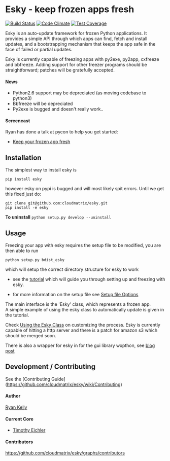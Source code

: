 
Esky  - keep frozen apps fresh
==============================


[![Build Status](https://travis-ci.org/cloudmatrix/esky.svg)](https://travis-ci.org/cloudmatrix/esky)
[![Code Climate](https://codeclimate.com/github/cloudmatrix/esky/badges/gpa.svg)](https://codeclimate.com/github/cloudmatrix/esky)
[![Test Coverage](https://codeclimate.com/github/cloudmatrix/esky/badges/coverage.svg)](https://codeclimate.com/github/cloudmatrix/esky/coverage)

Esky is an auto-update framework for frozen Python applications.  It provides
a simple API through which apps can find, fetch and install updates, and a
bootstrapping mechanism that keeps the app safe in the face of failed or
partial updates.

Esky is currently capable of freezing apps with py2exe, py2app, cxfreeze and
bbfreeze. Adding support for other freezer programs should be straightforward;
patches will be gratefully accepted.


#### News

 - Python2.6 support may be depreciated (as moving codebase to python3)
 - Bbfreeze will be depreciated
 - Py2exe is bugged and doesn't really work..

#### Screencast

Ryan has done a talk at pycon to help you get started:

* [Keep your frozen app fresh](http://pyvideo.org/video/470/pyconau-2010--esky--keep-your-frozen-apps-fresh)


Installation
------------

The simplest way to install esky is

`pip install esky`

however esky on pypi is bugged and will most likely spit errors. Until we 
get this fixed just do:

```
git clone git@github.com:cloudmatrix/esky.git
pip install -e esky
```

**To uninstall** `python setup.py develop --uninstall`


Usage
-----

Freezing your app with esky requires the setup file to be modified,
you are then able to run

`python setup.py bdist_esky`

which will setup the correct directory structure for esky to work

- see the [tutorial](https://github.com/cloudmatrix/esky/tree/master/tutorial) which will guide you through setting up and freezing with esky.

- for more information on the setup file
see [Setup file Options](https://github.com/cloudmatrix/esky/wiki/Setup-file-Options) 

The main interface is the 'Esky' class, which represents a frozen app.   
A simple example of using the esky class to automatically update is given
in the tutorial.

Check [Using the Esky Class](https://github.com/cloudmatrix/esky/wiki/Using-the-Esky-Class) on customizing the process.
Esky is currently capable of hitting a http server and there is a patch
for amazon s3 which should be merged soon.

There is also a wrapper for esky in for the gui library wxpthon, see [blog post](http://www.blog.pythonlibrary.org/2013/07/12/wxpython-updating-your-application-with-esky/) 

Development / Contributing
--------------------------

See the [Contributing Guide] (https://github.com/cloudmatrix/esky/wiki/Contributing)

#### Author

[Ryan Kelly](https://github.com/rfk)

#### Current Core

 - [Timothy Eichler](https://github.com/timeyyy)

#### Contributors

https://github.com/cloudmatrix/esky/graphs/contributors

